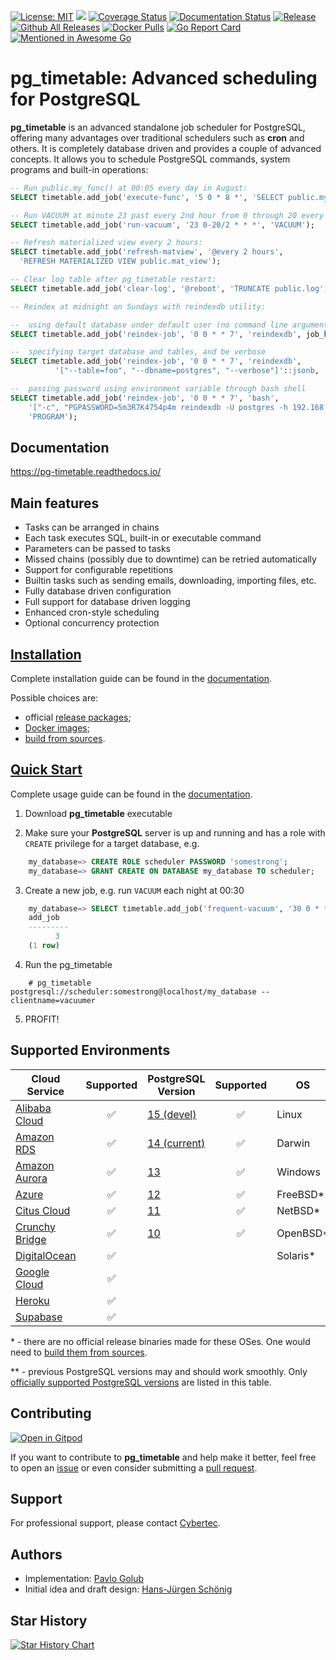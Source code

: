 [![License: MIT](https://img.shields.io/badge/License-MIT-green.svg)](https://opensource.org/licenses/MIT)
![](https://github.com/cybertec-postgresql/pg_timetable/workflows/Go%20Build%20&%20Test/badge.svg)
[![Coverage Status](https://coveralls.io/repos/github/cybertec-postgresql/pg_timetable/badge.svg?branch=master&service=github)](https://coveralls.io/github/cybertec-postgresql/pg_timetable?branch=master)
[![Documentation Status](https://readthedocs.org/projects/pg-timetable/badge/?version=master)](https://pg-timetable.readthedocs.io/en/master/?badge=master)
[![Release](https://img.shields.io/github/v/release/cybertec-postgresql/pg_timetable?include_prereleases)](https://github.com/cybertec-postgresql/pg_timetable/releases)
[![Github All Releases](https://img.shields.io/github/downloads/cybertec-postgresql/pg_timetable/total?style=flat-square)](https://github.com/cybertec-postgresql/pg_timetable/releases)
[![Docker Pulls](https://img.shields.io/docker/pulls/cybertecpostgresql/pg_timetable)](https://hub.docker.com/r/cybertecpostgresql/pg_timetable)
[![Go Report Card](https://goreportcard.com/badge/github.com/cybertec-postgresql/pg_timetable)](https://goreportcard.com/report/github.com/cybertec-postgresql/pg_timetable)
[![Mentioned in Awesome Go](https://awesome.re/mentioned-badge.svg)](https://github.com/avelino/awesome-go)



pg_timetable: Advanced scheduling for PostgreSQL
================================================

**pg_timetable** is an advanced standalone job scheduler for PostgreSQL, offering many advantages over traditional schedulers such as **cron** and others.
It is completely database driven and provides a couple of advanced concepts. It allows you to schedule PostgreSQL commands, system programs and built-in operations:

```sql
-- Run public.my_func() at 00:05 every day in August:
SELECT timetable.add_job('execute-func', '5 0 * 8 *', 'SELECT public.my_func()');

-- Run VACUUM at minute 23 past every 2nd hour from 0 through 20 every day:
SELECT timetable.add_job('run-vacuum', '23 0-20/2 * * *', 'VACUUM');

-- Refresh materialized view every 2 hours:
SELECT timetable.add_job('refresh-matview', '@every 2 hours', 
  'REFRESH MATERIALIZED VIEW public.mat_view');

-- Clear log table after pg_timetable restart:
SELECT timetable.add_job('clear-log', '@reboot', 'TRUNCATE public.log');

-- Reindex at midnight on Sundays with reindexdb utility:

--  using default database under default user (no command line arguments)
SELECT timetable.add_job('reindex-job', '0 0 * * 7', 'reindexdb', job_kind := 'PROGRAM');

--  specifying target database and tables, and be verbose
SELECT timetable.add_job('reindex-job', '0 0 * * 7', 'reindexdb',
          '["--table=foo", "--dbname=postgres", "--verbose"]'::jsonb, 'PROGRAM');

--  passing password using environment variable through bash shell
SELECT timetable.add_job('reindex-job', '0 0 * * 7', 'bash',
    '["-c", "PGPASSWORD=5m3R7K4754p4m reindexdb -U postgres -h 192.168.0.221 -v'::jsonb,
    'PROGRAM');    
```      
## Documentation

https://pg-timetable.readthedocs.io/

## Main features
- Tasks can be arranged in chains
- Each task executes SQL, built-in or executable command
- Parameters can be passed to tasks
- Missed chains (possibly due to downtime) can be retried automatically
- Support for configurable repetitions
- Builtin tasks such as sending emails, downloading, importing files, etc.
- Fully database driven configuration
- Full support for database driven logging
- Enhanced cron-style scheduling
- Optional concurrency protection

## [Installation](https://pg-timetable.readthedocs.io/en/master/installation.html)

Complete installation guide can be found in the [documentation](https://pg-timetable.readthedocs.io/en/master/installation.html).

Possible choices are:
- official [release packages](https://github.com/cybertec-postgresql/pg_timetable/releases);
- [Docker images](https://hub.docker.com/r/cybertecpostgresql/pg_timetable);
- [build from sources](https://pg-timetable.readthedocs.io/en/master/installation.html#build-from-sources).

## [Quick Start](https://pg-timetable.readthedocs.io/en/master/README.html#quick-start)
Complete usage guide can be found in the [documentation](https://pg-timetable.readthedocs.io/en/master/basic_jobs.html).

1. Download **pg_timetable** executable

2. Make sure your **PostgreSQL** server is up and running and has a role with `CREATE` privilege for a target database, e.g.
```sql
    my_database=> CREATE ROLE scheduler PASSWORD 'somestrong';
    my_database=> GRANT CREATE ON DATABASE my_database TO scheduler;
```
3. Create a new job, e.g. run `VACUUM` each night at 00:30
```sql
    my_database=> SELECT timetable.add_job('frequent-vacuum', '30 0 * * *', 'VACUUM');
    add_job
    ---------
          3
    (1 row)
```
4. Run the pg_timetable
```terminal
    # pg_timetable postgresql://scheduler:somestrong@localhost/my_database --clientname=vacuumer
```
5. PROFIT!

## Supported Environments
| Cloud Service    | Supported | PostgreSQL Version | Supported | OS | Supported |
| ---------------- |:---------:| ------------------ |:---------:| -- |:---------:|
| [Alibaba Cloud]  | ✅       | [15 (devel)]   | ✅ | Linux    | ✅ |
| [Amazon RDS]     | ✅       | [14 (current)] | ✅ | Darwin   | ✅ |
| [Amazon Aurora]  | ✅       | [13]           | ✅ | Windows  | ✅ |
| [Azure]          | ✅       | [12]           | ✅ | FreeBSD\*| ✅ |
| [Citus Cloud]    | ✅       | [11]           | ✅ | NetBSD\* | ✅ |
| [Crunchy Bridge] | ✅       | [10]          | ✅ | OpenBSD\*| ✅ | 
| [DigitalOcean]   | ✅       |                |    | Solaris\* | ✅ |
| [Google Cloud]   | ✅       |
| [Heroku]         | ✅       |
| [Supabase]       | ✅       |

\* - there are no official release binaries made for these OSes. One would need to [build them from sources](https://pg-timetable.readthedocs.io/en/master/installation.html#build-from-sources).

\** - previous PostgreSQL versions may and should work smoothly. Only [officially supported PostgreSQL versions](https://www.postgresql.org/support/versioning/) are listed in this table.
      
[Alibaba Cloud]: https://www.alibabacloud.com/help/doc-detail/96715.htm
[Amazon RDS]: https://aws.amazon.com/rds/postgresql/
[Amazon Aurora]: https://aws.amazon.com/rds/aurora/
[Azure]: https://azure.microsoft.com/en-us/services/postgresql/
[Citus Cloud]: https://www.citusdata.com/product/cloud
[Crunchy Bridge]: https://www.crunchydata.com/products/crunchy-bridge/
[DigitalOcean]: https://www.digitalocean.com/products/managed-databases/
[Google Cloud]: https://cloud.google.com/sql/docs/postgres/
[Heroku]: https://elements.heroku.com/addons/heroku-postgresql
[Supabase]: https://supabase.io/docs/guides/database
[15 (devel)]: https://www.postgresql.org/docs/devel/index.html
[14 (current)]: https://www.postgresql.org/docs/14/index.html
[13]: https://www.postgresql.org/docs/13/index.html
[12]: https://www.postgresql.org/docs/12/index.html
[11]: https://www.postgresql.org/docs/11/index.html
[10]: https://www.postgresql.org/docs/10/index.html
      
[Alibaba Cloud]: https://www.alibabacloud.com/help/doc-detail/96715.htm
[Amazon RDS]: https://aws.amazon.com/rds/postgresql/
[Amazon Aurora]: https://aws.amazon.com/rds/aurora/
[Azure]: https://azure.microsoft.com/en-us/services/postgresql/
[Citus Cloud]: https://www.citusdata.com/product/cloud
[Crunchy Bridge]: https://www.crunchydata.com/products/crunchy-bridge/
[DigitalOcean]: https://www.digitalocean.com/products/managed-databases/
[Google Cloud]: https://cloud.google.com/sql/docs/postgres/
[Heroku]: https://elements.heroku.com/addons/heroku-postgresql
[Supabase]: https://supabase.io/docs/guides/database
[14 (devel)]: https://www.postgresql.org/docs/devel/index.html
[13 (current)]: https://www.postgresql.org/docs/13/index.html
[12]: https://www.postgresql.org/docs/12/index.html
[11]: https://www.postgresql.org/docs/11/index.html
[10]: https://www.postgresql.org/docs/10/index.html
[9.6]: https://www.postgresql.org/docs/9.6/index.html

## Contributing

[![Open in Gitpod](https://gitpod.io/button/open-in-gitpod.svg)](https://gitpod.io/#https://github.com/cybertec-postgresql/pg_timetable)

If you want to contribute to **pg_timetable** and help make it better, feel free to open an [issue][issue] or even consider submitting a [pull request][PR].

[issue]: https://github.com/cybertec-postgresql/pg_timetable/issues
[PR]: https://github.com/cybertec-postgresql/pg_timetable/pulls

## Support

For professional support, please contact [Cybertec](https://www.cybertec-postgresql.com/).

## Authors

- Implementation: [Pavlo Golub](https://github.com/pashagolub)
- Initial idea and draft design: [Hans-Jürgen Schönig](https://github.com/postgresql007)

## Star History

[![Star History Chart](https://api.star-history.com/svg?repos=cybertec-postgresql/pg_timetable&type=Date)](https://star-history.com/#cybertec-postgresql/pg_timetable&Date)

